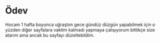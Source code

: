 # Ödev
 Hocam 1 hafta boyunca uğraştım gece gündüz düzgün yapabilmek için o yüzden diğer sayfalara vaktim kalmadı yapmaya çalışıyorum bittikçe size atarım ama ancak bu sayfayı düzeltebildim.
